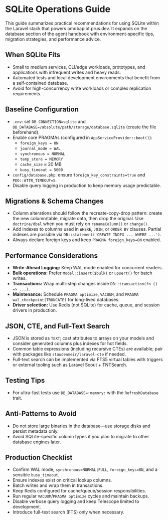 # SQLite Operations Guide

This guide summarizes practical recommendations for using SQLite within the Laravel stack that powers omdbapibt.prus.dev.
It expands on the database section of the agent handbook with environment-specific tips, migration strategies, and
performance advice.

## When SQLite Fits

- Small to medium services, CLI/edge workloads, prototypes, and applications with infrequent writes and heavy reads.
- Automated tests and local development environments that benefit from a self-contained database.
- Avoid for high-concurrency write workloads or complex replication requirements.

## Baseline Configuration

- `.env`: set `DB_CONNECTION=sqlite` and `DB_DATABASE=/absolute/path/storage/database.sqlite` (create the file beforehand).
- Enable core PRAGMAs (configured in `AppServiceProvider::boot()`):
  - `foreign_keys = ON`
  - `journal_mode = WAL`
  - `synchronous = NORMAL`
  - `temp_store = MEMORY`
  - `cache_size` ≈ 20 MB
  - `busy_timeout = 5000`
- `config/database.php`: ensure `foreign_key_constraints=true` and `PDO::ATTR_TIMEOUT=5`.
- Disable query logging in production to keep memory usage predictable.

## Migrations & Schema Changes

- Column alterations should follow the recreate-copy-drop pattern: create the new column/table, migrate data, then drop the
  original. Use `doctrine/dbal` when you must rely on `renameColumn()` or `change()`.
- Add indexes to columns used in `WHERE`, `JOIN`, or `ORDER BY` clauses. Partial indexes are possible via `DB::statement('CREATE INDEX ... WHERE ...')`.
- Always declare foreign keys and keep `PRAGMA foreign_keys=ON` enabled.

## Performance Considerations

- **Write-Ahead Logging:** Keep WAL mode enabled for concurrent readers.
- **Bulk operations:** Prefer `Model::insert($bulk)` or `upsert()` for batch writes.
- **Transactions:** Wrap multi-step changes inside `DB::transaction(fn () => ...)`.
- **Maintenance:** Schedule `PRAGMA optimize`, `VACUUM`, and `PRAGMA wal_checkpoint(TRUNCATE)` for long-lived databases.
- **Driver selection:** Use Redis (not SQLite) for cache, queue, and session drivers in production.

## JSON, CTE, and Full-Text Search

- JSON is stored as `TEXT`; cast attributes to arrays on your models and consider generated columns plus indexes for hot fields.
- Common table expressions (including recursive CTEs) are available; pair with packages like `staudenmeir/laravel-cte` if needed.
- Full-text search can be implemented via FTS5 virtual tables with triggers or external tooling such as Laravel Scout + TNTSearch.

## Testing Tips

- For ultra-fast tests use `DB_DATABASE=:memory:` with the `RefreshDatabase` trait.

## Anti-Patterns to Avoid

- Do not store large binaries in the database—use storage disks and persist metadata only.
- Avoid SQLite-specific column types if you plan to migrate to other database engines later.

## Production Checklist

- Confirm WAL mode, `synchronous=NORMAL|FULL`, `foreign_keys=ON`, and a sensible `busy_timeout`.
- Ensure indexes exist on critical lookup columns.
- Batch writes and wrap them in transactions.
- Keep Redis configured for cache/queue/session responsibilities.
- Run regular `VACUUM`/`PRAGMA optimize` cycles and maintain backups.
- Disable verbose query logging and keep Telescope limited to development.
- Introduce full-text search (FTS) only when necessary.
